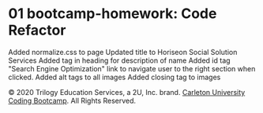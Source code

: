 # 01 bootcamp-homework: Code Refactor
Added normalize.css to page
Updated title to Horiseon Social Solution Services
Added tag in heading for description of name
Added id tag "Search Engine Optimization" link to navigate user to the right section when clicked.
Added alt tags to all images
Added closing tag to images 

© 2020 Trilogy Education Services, a 2U, Inc. brand. [Carleton University Coding Bootcamp](https://bootcamp.carleton.ca/). All Rights Reserved.
